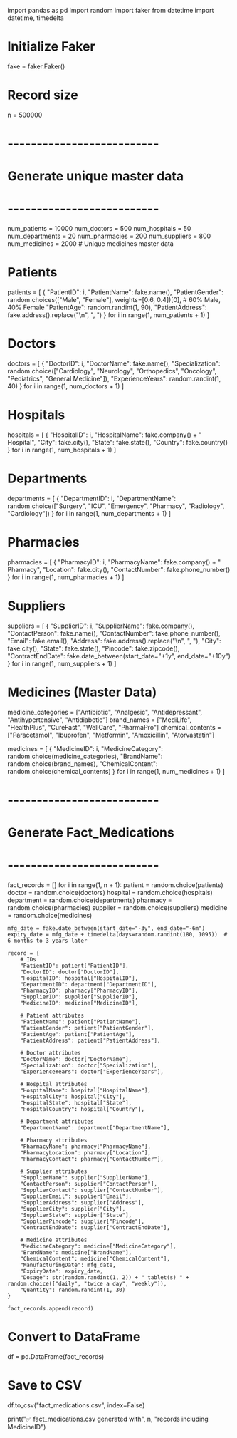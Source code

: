 import pandas as pd
import random
import faker
from datetime import datetime, timedelta

# Initialize Faker
fake = faker.Faker()

# Record size
n = 500000  

# --------------------------
# Generate unique master data
# --------------------------
num_patients = 10000
num_doctors = 500
num_hospitals = 50
num_departments = 20
num_pharmacies = 200
num_suppliers = 800
num_medicines = 2000   # Unique medicines master data

# Patients
patients = [
    {
        "PatientID": i,
        "PatientName": fake.name(),
        "PatientGender": random.choices(["Male", "Female"], weights=[0.6, 0.4])[0],  # 60% Male, 40% Female
        "PatientAge": random.randint(1, 90),
        "PatientAddress": fake.address().replace("\n", ", ")
    }
    for i in range(1, num_patients + 1)
]

# Doctors
doctors = [
    {
        "DoctorID": i,
        "DoctorName": fake.name(),
        "Specialization": random.choice(["Cardiology", "Neurology", "Orthopedics", "Oncology", "Pediatrics", "General Medicine"]),
        "ExperienceYears": random.randint(1, 40)
    }
    for i in range(1, num_doctors + 1)
]

# Hospitals
hospitals = [
    {
        "HospitalID": i,
        "HospitalName": fake.company() + " Hospital",
        "City": fake.city(),
        "State": fake.state(),
        "Country": fake.country()
    }
    for i in range(1, num_hospitals + 1)
]

# Departments
departments = [
    {
        "DepartmentID": i,
        "DepartmentName": random.choice(["Surgery", "ICU", "Emergency", "Pharmacy", "Radiology", "Cardiology"])
    }
    for i in range(1, num_departments + 1)
]

# Pharmacies
pharmacies = [
    {
        "PharmacyID": i,
        "PharmacyName": fake.company() + " Pharmacy",
        "Location": fake.city(),
        "ContactNumber": fake.phone_number()
    }
    for i in range(1, num_pharmacies + 1)
]

# Suppliers
suppliers = [
    {
        "SupplierID": i,
        "SupplierName": fake.company(),
        "ContactPerson": fake.name(),
        "ContactNumber": fake.phone_number(),
        "Email": fake.email(),
        "Address": fake.address().replace("\n", ", "),
        "City": fake.city(),
        "State": fake.state(),
        "Pincode": fake.zipcode(),
        "ContractEndDate": fake.date_between(start_date="+1y", end_date="+10y")
    }
    for i in range(1, num_suppliers + 1)
]

# Medicines (Master Data)
medicine_categories = ["Antibiotic", "Analgesic", "Antidepressant", "Antihypertensive", "Antidiabetic"]
brand_names = ["MediLife", "HealthPlus", "CureFast", "WellCare", "PharmaPro"]
chemical_contents = ["Paracetamol", "Ibuprofen", "Metformin", "Amoxicillin", "Atorvastatin"]

medicines = [
    {
        "MedicineID": i,
        "MedicineCategory": random.choice(medicine_categories),
        "BrandName": random.choice(brand_names),
        "ChemicalContent": random.choice(chemical_contents)
    }
    for i in range(1, num_medicines + 1)
]

# --------------------------
# Generate Fact_Medications
# --------------------------
fact_records = []
for i in range(1, n + 1):
    patient = random.choice(patients)
    doctor = random.choice(doctors)
    hospital = random.choice(hospitals)
    department = random.choice(departments)
    pharmacy = random.choice(pharmacies)
    supplier = random.choice(suppliers)
    medicine = random.choice(medicines)
    
    mfg_date = fake.date_between(start_date="-3y", end_date="-6m")
    expiry_date = mfg_date + timedelta(days=random.randint(180, 1095))  # 6 months to 3 years later
    
    record = {
        # IDs
        "PatientID": patient["PatientID"],
        "DoctorID": doctor["DoctorID"],
        "HospitalID": hospital["HospitalID"],
        "DepartmentID": department["DepartmentID"],
        "PharmacyID": pharmacy["PharmacyID"],
        "SupplierID": supplier["SupplierID"],
        "MedicineID": medicine["MedicineID"],
        
        # Patient attributes
        "PatientName": patient["PatientName"],
        "PatientGender": patient["PatientGender"],
        "PatientAge": patient["PatientAge"],
        "PatientAddress": patient["PatientAddress"],
        
        # Doctor attributes
        "DoctorName": doctor["DoctorName"],
        "Specialization": doctor["Specialization"],
        "ExperienceYears": doctor["ExperienceYears"],
        
        # Hospital attributes
        "HospitalName": hospital["HospitalName"],
        "HospitalCity": hospital["City"],
        "HospitalState": hospital["State"],
        "HospitalCountry": hospital["Country"],
        
        # Department attributes
        "DepartmentName": department["DepartmentName"],
        
        # Pharmacy attributes
        "PharmacyName": pharmacy["PharmacyName"],
        "PharmacyLocation": pharmacy["Location"],
        "PharmacyContact": pharmacy["ContactNumber"],
        
        # Supplier attributes
        "SupplierName": supplier["SupplierName"],
        "ContactPerson": supplier["ContactPerson"],
        "SupplierContact": supplier["ContactNumber"],
        "SupplierEmail": supplier["Email"],
        "SupplierAddress": supplier["Address"],
        "SupplierCity": supplier["City"],
        "SupplierState": supplier["State"],
        "SupplierPincode": supplier["Pincode"],
        "ContractEndDate": supplier["ContractEndDate"],
        
        # Medicine attributes
        "MedicineCategory": medicine["MedicineCategory"],
        "BrandName": medicine["BrandName"],
        "ChemicalContent": medicine["ChemicalContent"],
        "ManufacturingDate": mfg_date,
        "ExpiryDate": expiry_date,
        "Dosage": str(random.randint(1, 2)) + " tablet(s) " + random.choice(["daily", "twice a day", "weekly"]),
        "Quantity": random.randint(1, 30)
    }
    
    fact_records.append(record)

# Convert to DataFrame
df = pd.DataFrame(fact_records)

# Save to CSV
df.to_csv("fact_medications.csv", index=False)

print("✅ fact_medications.csv generated with", n, "records including MedicineID")
